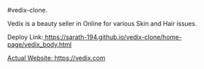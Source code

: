 #vedix-clone.

<p>Vedix is a beauty seller in Online for various Skin and Hair issues. </a></p>
<p>Deploy Link:<a href='https://sarath-194.github.io/vedix-clone/home-page/vedix_body.html' target='_blank'> https://sarath-194.github.io/vedix-clone/home-page/vedix_body.html </p>
  
<p>Actual Website:<a href='https://vedix.com/' target='_blank'> https://vedix.com </a> </p>
